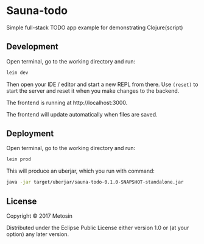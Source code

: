 # Sauna-todo

Simple full-stack TODO app example for demonstrating Clojure(script)

## Development

Open terminal, go to the working directory and run:

```bash
lein dev
```

Then open your IDE / editor and start a new REPL from there. Use ```(reset)```
to start the server and reset it when you make changes to the backend.

The frontend is running at http://localhost:3000.

The frontend will update automatically when files are saved.

## Deployment

Open terminal, go to the working directory and run:

```bash
lein prod
```

This will produce an uberjar, which you run with command:

```bash
java -jar target/uberjar/sauna-todo-0.1.0-SNAPSHOT-standalone.jar
```

## License

Copyright © 2017 Metosin

Distributed under the Eclipse Public License either version 1.0 or (at
your option) any later version.
